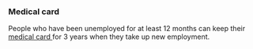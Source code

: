 ###  Medical card

People who have been unemployed for at least 12 months can keep their [
medical card ](/en/health/medical-cards-and-gp-visit-cards/medical-card/) for
3 years when they take up new employment.
